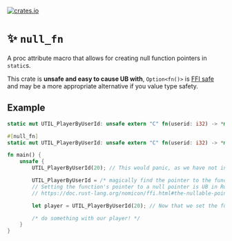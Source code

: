 [![crates.io](https://img.shields.io/crates/v/null_fn.svg)](https://crates.io/crates/null_fn)

# ✨ `null_fn`

A proc attribute macro that allows for creating null function pointers in `static`s.

This crate is **unsafe and easy to cause UB with**, `Option<fn()>` is [FFI safe](https://doc.rust-lang.org/nomicon/ffi.html#the-nullable-pointer-optimization) and may be a more appropriate alternative if you value type safety.

## Example

```rust
static mut UTIL_PlayerByUserId: unsafe extern "C" fn(userid: i32) -> *mut c_void = unsafe { std::mem::transmute::<*const (), _>(std::ptr::null()) }; // error[E0080]: it is undefined behavior to use this value

#[null_fn]
static mut UTIL_PlayerByUserId: unsafe extern "C" fn(userid: i32) -> *mut c_void = std::ptr::null(); // works!

fn main() {
    unsafe {
        UTIL_PlayerByUserId(20); // This would panic, as we have not initialized the function yet. By default the function is set to a small stub function that panics when called.

        UTIL_PlayerByUserId = /* magically find the pointer to the function; sigscan? */;
		// Setting the function's pointer to a null pointer is UB in Rust.
		// https://doc.rust-lang.org/nomicon/ffi.html#the-nullable-pointer-optimization

        let player = UTIL_PlayerByUserId(20); // Now that we set the function pointer, we can call the function without panicking, assuming we found the pointer correctly.

		/* do something with our player! */
    }
}
```
